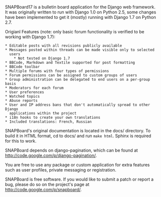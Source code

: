SNAPBoard17 is a bulletin board application for the Django web framework.
It was originally written to run with Django 1.0 on Python 2.5, some changes
have been implemented to get it (mostly) running with Django 1.7 on Python 2.7.

Origianl Features (note: only basic forum functionality is verified to be working with Django 1.7):

    * Editable posts with all revisions publicly available
    * Messages posted within threads can be made visible only to selected 
      users
        * Not tested on Django 1.7
    * BBCode, Markdown and Textile supported for post formatting
    * BBCode toolbar
    * Multiple forums with four types of permissions
    * Forum permissions can be assigned to custom groups of users
    * Group administration can be delegated to end users on a per-group basis
    * Moderators for each forum
    * User preferences
    * Watched topics
    * Abuse reports
    * User and IP address bans that don't automatically spread to other Django
      applications within the project
    * i18n hooks to create your own translations
    * Included translations: French, Russian

SNAPBoard's original documentation is located in the docs/ directory. To build it in
HTML format, cd to docs/ and run ``make html``. Sphinx is required for this 
to work.

SNAPBoard depends on django-pagination, which can be found at 
http://code.google.com/p/django-pagination/.

You are free to use any package or custom application for extra features such 
as user profiles, private messaging or registration.

SNAPBoard is free software. If you would like to submit a patch or report a 
bug, please do so on the project's page at http://code.google.com/p/snapboard/.

